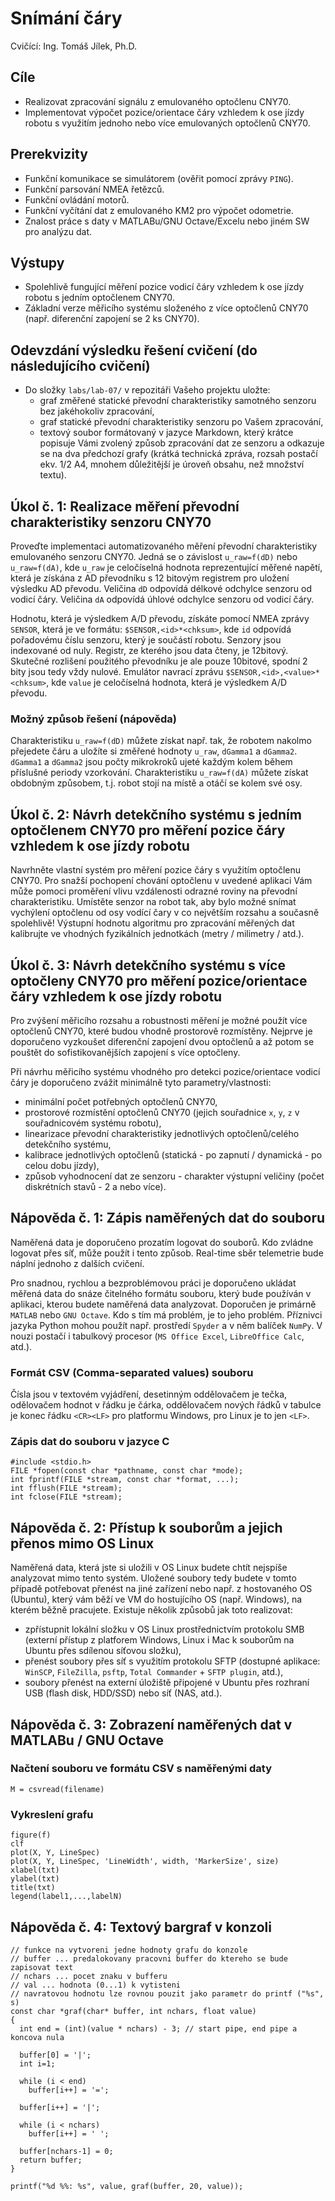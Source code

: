 ﻿# Snímání čáry
Cvičící: Ing. Tomáš Jílek, Ph.D.

## Cíle
* Realizovat zpracování signálu z emulovaného optočlenu CNY70.
* Implementovat výpočet pozice/orientace čáry vzhledem k ose jízdy robotu s využitím jednoho nebo více emulovaných optočlenů CNY70.

## Prerekvizity
* Funkční komunikace se simulátorem (ověřit pomocí zprávy `PING`).
* Funkční parsování NMEA řetězců.
* Funkční ovládání motorů.
* Funkční vyčítání dat z emulovaného KM2 pro výpočet odometrie.
* Znalost práce s daty v MATLABu/GNU Octave/Excelu nebo jiném SW pro analýzu dat.

## Výstupy
* Spolehlivě fungující měření pozice vodicí čáry vzhledem k ose jízdy robotu s jedním optočlenem CNY70.
* Základní verze měřicího systému složeného z více optočlenů CNY70 (např. diferenční zapojení se 2 ks CNY70).

## Odevzdání výsledku řešení cvičení (do následujícího cvičení)
* Do složky `labs/lab-07/` v repozitáři Vašeho projektu uložte:
  - graf změřené statické převodní charakteristiky samotného senzoru bez jakéhokoliv zpracování,
  - graf statické převodní charakteristiky senzoru po Vašem zpracování,
  - textový soubor formátovaný v jazyce Markdown, který krátce popisuje Vámi zvolený způsob zpracování dat ze senzoru a odkazuje se na dva předchozí grafy (krátká technická zpráva, rozsah postačí ekv. 1/2 A4, mnohem důležitější je úroveň obsahu, než množství textu).

## Úkol č. 1: Realizace měření převodní charakteristiky senzoru CNY70
Proveďte implementaci automatizovaného měření převodní charakteristiky emulovaného senzoru CNY70. Jedná se o závislost `u_raw=f(dD)` nebo `u_raw=f(dA)`, kde `u_raw` je celočíselná hodnota reprezentující měřené napětí, která je získána z AD převodníku s 12 bitovým registrem pro uložení výsledku AD převodu. Veličina `dD` odpovídá délkové odchylce senzoru od vodicí čáry. Veličina `dA` odpovídá úhlové odchylce senzoru od vodicí čáry.

Hodnotu, která je výsledkem A/D převodu, získáte pomocí NMEA zprávy `SENSOR`, která je ve formátu: `$SENSOR,<id>*<chksum>`, kde `id` odpovídá pořadovému číslu senzoru, který je součástí robotu. Senzory jsou indexované od nuly. Registr, ze kterého jsou data čteny, je 12bitový. Skutečné rozlišení použitého převodníku je ale pouze 10bitové, spodní 2 bity jsou tedy vždy nulové. Emulátor navrací zprávu `$SENSOR,<id>,<value>*<chksum>`, kde `value` je celočíselná hodnota, která je výsledkem A/D převodu.

### Možný způsob řešení (nápověda)
Charakteristiku `u_raw=f(dD)` můžete získat např. tak, že robotem nakolmo přejedete čáru a uložíte si změřené hodnoty `u_raw`, `dGamma1` a `dGamma2`. `dGamma1` a `dGamma2` jsou počty mikrokroků ujeté každým kolem během příslušné periody vzorkování. Charakteristiku `u_raw=f(dA)` můžete získat obdobným způsobem, t.j. robot stojí na místě a otáčí se kolem své osy.

## Úkol č. 2: Návrh detekčního systému s jedním optočlenem CNY70 pro měření pozice čáry vzhledem k ose jízdy robotu
Navrhněte vlastní systém pro měření pozice čáry s využitím optočlenu CNY70. Pro snažší pochopení chování optočlenu v uvedené aplikaci Vám může pomoci proměření vlivu vzdálenosti odrazné roviny na převodní charakteristiku. Umístěte senzor na robot tak, aby bylo možné snímat vychýlení optočlenu od osy vodící čary v co největším rozsahu a současně spolehlivě! Výstupní hodnotu algoritmu pro zpracování měřených dat kalibrujte ve vhodných fyzikálních jednotkách (metry / milimetry / atd.).

## Úkol č. 3: Návrh detekčního systému s více optočleny CNY70 pro měření pozice/orientace čáry vzhledem k ose jízdy robotu

Pro zvýšení měřicího rozsahu a robustnosti měření je možné použít více optočlenů CNY70, které budou vhodně prostorově rozmístěny. Nejprve je doporučeno vyzkoušet diferenční zapojení dvou optočlenů a až potom se pouštět do sofistikovanějších zapojení s více optočleny.

Při návrhu měřicího systému vhodného pro detekci pozice/orientace vodicí čáry je doporučeno zvážit minimálně tyto parametry/vlastnosti:

* minimální počet potřebných optočlenů CNY70,
* prostorové rozmístění optočlenů CNY70 (jejich souřadnice `x`, `y`, `z` v souřadnicovém systému robotu),
* linearizace převodní charakteristiky jednotlivých optočlenů/celého detekčního systému,
* kalibrace jednotlivých optočlenů (statická - po zapnutí / dynamická - po celou dobu jízdy),
* způsob vyhodnocení dat ze senzoru - charakter výstupní veličiny (počet diskrétních stavů - 2 a nebo více).

## Nápověda č. 1: Zápis naměřených dat do souboru
Naměřená data je doporučeno prozatím logovat do souborů. Kdo zvládne logovat přes síť, může použít i tento způsob. Real-time sběr telemetrie bude náplní jednoho z dalších cvičení.

Pro snadnou, rychlou a bezproblémovou práci je doporučeno ukládat měřená data do snáze čitelného formátu souboru, který bude používán v aplikaci, kterou budete naměřená data analyzovat. Doporučen je primárně `MATLAB` nebo `GNU Octave`. Kdo s tím má problém, je to jeho problém. Příznivci jazyka Python mohou použít např. prostředí `Spyder` a v něm balíček `NumPy`. V nouzi postačí i tabulkový procesor (`MS Office Excel`, `LibreOffice Calc`, atd.).

### Formát CSV (Comma-separated values) souboru

Čísla jsou v textovém vyjádření, desetinným oddělovačem je tečka, odělovačem hodnot v řádku je čárka, oddělovačem nových řádků v tabulce je konec řádku `<CR><LF>` pro platformu Windows, pro Linux je to jen `<LF>`.

### Zápis dat do souboru v jazyce C

    #include <stdio.h>
    FILE *fopen(const char *pathname, const char *mode);
    int fprintf(FILE *stream, const char *format, ...);
    int fflush(FILE *stream);
    int fclose(FILE *stream);

## Nápověda č. 2: Přístup k souborům a jejich přenos mimo OS Linux

Naměřená data, která jste si uložili v OS Linux budete chtít nejspíše analyzovat mimo tento systém. Uložené soubory tedy budete v tomto případě potřebovat přenést na jiné zařízení nebo např. z hostovaného OS (Ubuntu), který vám běží ve VM do hostujícího OS (např. Windows), na kterém běžně pracujete. Existuje několik způsobů jak toto realizovat:
* zpřístupnit lokální složku v OS Linux prostřednictvím protokolu SMB (externí přístup z platforem Windows, Linux i Mac k souborům na Ubuntu přes sdílenou síťovou složku),
* přenést soubory přes síť s využitím protokolu SFTP (dostupné aplikace: `WinSCP`, `FileZilla`, `psftp`, `Total Commander` + `SFTP plugin`, atd.),
* soubory přenést na externí úložiště připojené v Ubuntu přes rozhraní USB (flash disk, HDD/SSD) nebo síť (NAS, atd.).

## Nápověda č. 3: Zobrazení naměřených dat v MATLABu / GNU Octave

### Načtení souboru ve formátu CSV s naměřenými daty

    M = csvread(filename)

### Vykreslení grafu

    figure(f)
    clf
    plot(X, Y, LineSpec)
    plot(X, Y, LineSpec, 'LineWidth', width, 'MarkerSize', size)
    xlabel(txt)
    ylabel(txt)
    title(txt)
    legend(label1,...,labelN)

## Nápověda č. 4: Textový bargraf v konzoli

    // funkce na vytvoreni jedne hodnoty grafu do konzole
    // buffer ... predalokovany pracovni buffer do ktereho se bude zapisovat text
    // nchars ... pocet znaku v bufferu
    // val ... hodnota (0...1) k vytisteni
    // navratovou hodnotu lze rovnou pouzit jako parametr do printf ("%s", s)
    const char *graf(char* buffer, int nchars, float value)
    {
      int end = (int)(value * nchars) - 3; // start pipe, end pipe a koncova nula
 
      buffer[0] = '|';
      int i=1;
 
      while (i < end)
        buffer[i++] = '=';
 
      buffer[i++] = '|';
 
      while (i < nchars)
        buffer[i++] = ' ';
 
      buffer[nchars-1] = 0;
      return buffer;
    }

    printf("%d %%: %s", value, graf(buffer, 20, value));
